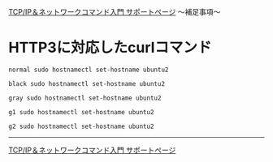 
[TCP/IP＆ネットワークコマンド入門 サポートページ](https://nisim-m.github.io/tcpipcmdbook/) ～補足事項～
# HTTP3に対応したcurlコマンド

<!-- TOC -->

<!-- /TOC -->

<code>normal
sudo hostnamectl set-hostname ubuntu2
</code>

<code class="b">black
sudo hostnamectl set-hostname ubuntu2
</code>

<code class="g">gray
sudo hostnamectl set-hostname ubuntu2
</code>

<code class="g1">g1
sudo hostnamectl set-hostname ubuntu2
</code>

<code class="g2">g2
sudo hostnamectl set-hostname ubuntu2
</code>


----
[TCP/IP＆ネットワークコマンド入門 サポートページ](https://nisim-m.github.io/tcpipcmdbook/)
